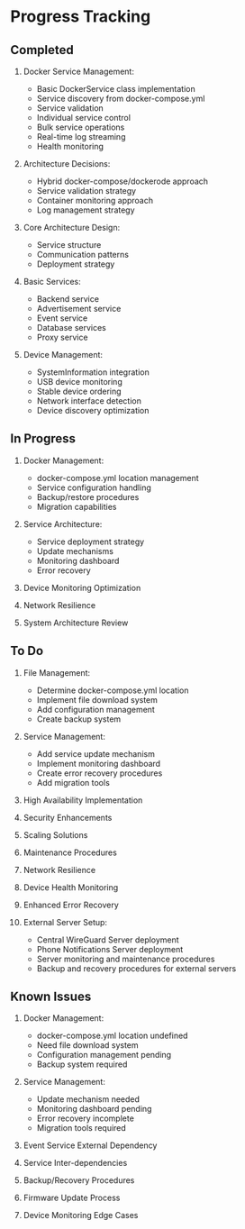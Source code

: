 # Progress Tracking

## Completed

1. Docker Service Management:

   - Basic DockerService class implementation
   - Service discovery from docker-compose.yml
   - Service validation
   - Individual service control
   - Bulk service operations
   - Real-time log streaming
   - Health monitoring

2. Architecture Decisions:

   - Hybrid docker-compose/dockerode approach
   - Service validation strategy
   - Container monitoring approach
   - Log management strategy

3. Core Architecture Design:

   - Service structure
   - Communication patterns
   - Deployment strategy

4. Basic Services:

   - Backend service
   - Advertisement service
   - Event service
   - Database services
   - Proxy service

5. Device Management:
   - SystemInformation integration
   - USB device monitoring
   - Stable device ordering
   - Network interface detection
   - Device discovery optimization

## In Progress

1. Docker Management:

   - docker-compose.yml location management
   - Service configuration handling
   - Backup/restore procedures
   - Migration capabilities

2. Service Architecture:

   - Service deployment strategy
   - Update mechanisms
   - Monitoring dashboard
   - Error recovery

3. Device Monitoring Optimization
4. Network Resilience
5. System Architecture Review

## To Do

1. File Management:

   - Determine docker-compose.yml location
   - Implement file download system
   - Add configuration management
   - Create backup system

2. Service Management:

   - Add service update mechanism
   - Implement monitoring dashboard
   - Create error recovery procedures
   - Add migration tools

3. High Availability Implementation
4. Security Enhancements
5. Scaling Solutions
6. Maintenance Procedures
7. Network Resilience
8. Device Health Monitoring
9. Enhanced Error Recovery
10. External Server Setup:
    - Central WireGuard Server deployment
    - Phone Notifications Server deployment
    - Server monitoring and maintenance procedures
    - Backup and recovery procedures for external servers

## Known Issues

1. Docker Management:

   - docker-compose.yml location undefined
   - Need file download system
   - Configuration management pending
   - Backup system required

2. Service Management:

   - Update mechanism needed
   - Monitoring dashboard pending
   - Error recovery incomplete
   - Migration tools required

3. Event Service External Dependency
4. Service Inter-dependencies
5. Backup/Recovery Procedures
6. Firmware Update Process
7. Device Monitoring Edge Cases
